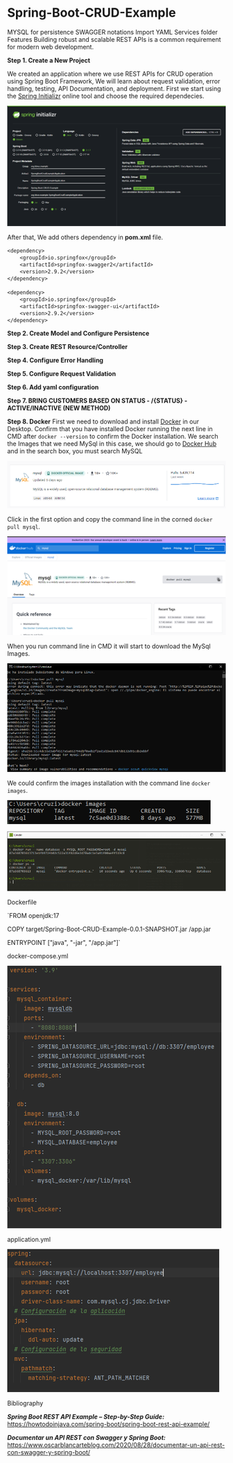 # Spring-Boot-CRUD-Example
MYSQL for persistence SWAGGER notations Import YAML Services folder Features
Building robust and scalable REST APIs is a common requirement for modern web development.

**Step 1. Create a New Project**

We created an application where we use REST APIs for CRUD operation using Spring Boot Framework, We will learn about 
request validation, error handling, testing, API Documentation, and deployment.
First we start using the [Spring Initializr](https://start.spring.io/) online tool and choose the required dependecies.

![img.png](img.png)

After that, We add others dependency in **pom.xml** file.

    <dependency>
        <groupId>io.springfox</groupId>
        <artifactId>springfox-swagger2</artifactId>
        <version>2.9.2</version>
    </dependency>

    <dependency>
        <groupId>io.springfox</groupId>
        <artifactId>springfox-swagger-ui</artifactId>
        <version>2.9.2</version>
    </dependency>

**Step 2. Create Model and Configure Persistence**

**Step 3. Create REST Resource/Controller**

**Step 4. Configure Error Handling**

**Step 5. Configure Request Validation**

**Step 6. Add yaml configuration**

**Step 7. BRING CUSTOMERS BASED ON STATUS - /{STATUS} - ACTIVE/INACTIVE (NEW METHOD)**

**Step 8. Docker**
First we need to download and install [Docker](https://www.docker.com/products/docker-desktop/) in our Desktop. Confirm
that you have installed Docker running the next line in CMD after `docker --version` to confirm the Docker installation.
We search the Images that we need MySql in this case, we should go to [Docker Hub](https://hub.docker.com/) and in the
search box, you must search MySQL

![img_1.png](img_1.png)

Click in the first option and copy the command line in the corned `docker pull mysql`.

![img_2.png](img_2.png)

When you run command line in CMD it will start to download the MySql Images.

![img_3.png](img_3.png)

We could confirm the images installation with the command line `docker images`.

![img_4.png](img_4.png)

![img_5.png](img_5.png)


Dockerfile

`FROM openjdk:17

COPY target/Spring-Boot-CRUD-Example-0.0.1-SNAPSHOT.jar /app.jar

ENTRYPOINT ["java", "-jar", "/app.jar"]`

docker-compose.yml

![img_6.png](img_6.png)

application.yml 

![img_7.png](img_7.png)

Bibliography

_**Spring Boot REST API Example – Step-by-Step Guide:**_
https://howtodoinjava.com/spring-boot/spring-boot-rest-api-example/

_**Documentar un API REST con Swagger y Spring Boot:**_
https://www.oscarblancarteblog.com/2020/08/28/documentar-un-api-rest-con-swagger-y-spring-boot/